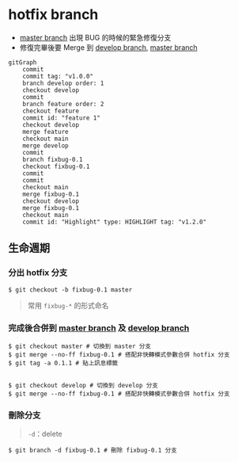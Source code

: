 # hotfix branch
- [master branch](master%20branch.md) 出現 BUG 的時候的緊急修復分支
- 修復完畢後要 Merge 到 [develop branch](develop%20branch.md), [master branch](master%20branch.md)

```mermaid
gitGraph
	commit
	commit tag: "v1.0.0"
	branch develop order: 1
	checkout develop
	commit
	branch feature order: 2
	checkout feature
	commit id: "feature 1"
	checkout develop
	merge feature
	checkout main
	merge develop
	commit
	branch fixbug-0.1
	checkout fixbug-0.1
	commit
	commit
	checkout main
	merge fixbug-0.1
	checkout develop
	merge fixbug-0.1
	checkout main
	commit id: "Highlight" type: HIGHLIGHT tag: "v1.2.0"
```

## 生命週期
### 分出 hotfix 分支
```shell
$ git checkout -b fixbug-0.1 master
```

>常用 `fixbug-*` 的形式命名


### 完成後合併到 [master branch](master%20branch.md) 及 [develop branch](develop%20branch.md)

```shell
$ git checkout master # 切換到 master 分支
$ git merge --no-ff fixbug-0.1 # 搭配非快轉模式參數合併 hotfix 分支
$ git tag -a 0.1.1 # 貼上訊息標籤


$ git checkout develop # 切換到 develop 分支
$ git merge --no-ff fixbug-0.1 # 搭配非快轉模式參數合併 hotfix 分支
```


### 刪除分支
> `-d`：delete

```shell
$ git branch -d fixbug-0.1 # 刪除 fixbug-0.1 分支
```

